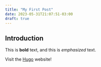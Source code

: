 ```yaml
---
title: "My First Post"
date: 2023-05-31T21:07:51-03:00
draft: true
---
```


## Introduction

This is **bold** text, and this is _emphasized_ text.

Visit the [Hugo](https://gohugo.io) website!
